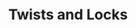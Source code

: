 ---
layout: page
title: Twists and Locks
menu_title: Twists and Locks
description: 'Description'
permalink: /twists-and-locks/
---